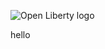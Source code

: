 ![Open Liberty logo](https://github.com/OpenLiberty/logos/blob/main/combomark/png/OL_logo_green_on_white.png)

hello
